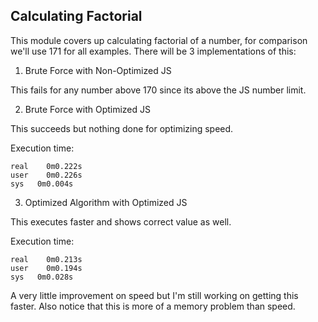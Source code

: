## Calculating Factorial

This module covers up calculating factorial of a number, for comparison we'll use 171 for all examples. There will be 3 implementations of this:

1. Brute Force with Non-Optimized JS

This fails for any number above 170 since its above the JS number limit.

2. Brute Force with Optimized JS

This succeeds but nothing done for optimizing speed.

Execution time:

````
real	0m0.222s
user	0m0.226s
sys	  0m0.004s
````


3. Optimized Algorithm with Optimized JS

This executes faster and shows correct value as well.

Execution time:

````
real	0m0.213s
user	0m0.194s
sys	  0m0.028s
````

A very little improvement on speed but I'm still working on getting this faster. Also notice that this is more of a memory problem than speed.

